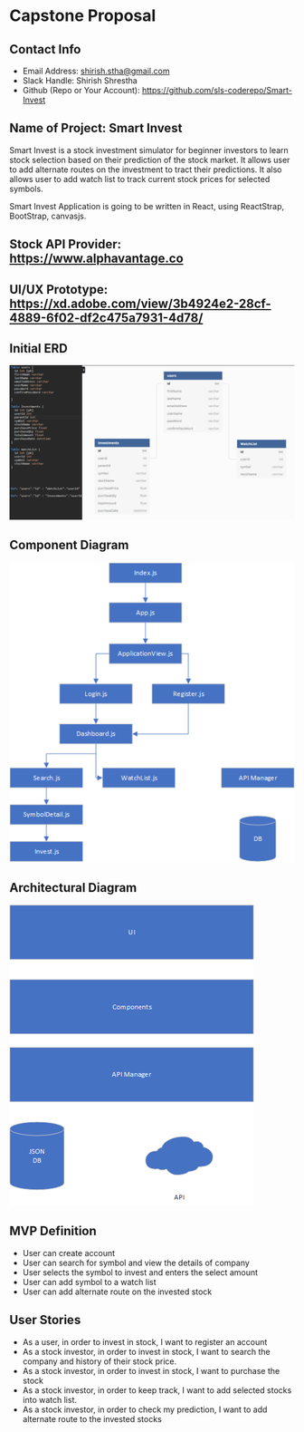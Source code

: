 # Capstone Proposal 
## Contact Info 
* Email Address: shirish.stha@gmail.com
* Slack Handle: Shirish Shrestha
* Github (Repo or Your Account): https://github.com/sls-coderepo/Smart-Invest

## Name of Project: Smart Invest

Smart Invest is a stock investment simulator for beginner investors to learn stock selection based on their prediction of the stock market. It allows user to add alternate routes on the investment to tract their predictions. It also allows user to add watch list to track current stock prices for selected symbols.

Smart Invest Application is going to be written in React, using ReactStrap, BootStrap, canvasjs.

## Stock API Provider:  https://www.alphavantage.co
## UI/UX Prototype: https://xd.adobe.com/view/3b4924e2-28cf-4889-6f02-df2c475a7931-4d78/

## Initial ERD
<img src="docs/smartInvest_ERD.png">

## Component Diagram
<img src="docs/SmartInvest.png">

## Architectural Diagram
<img src="docs/SmartInvest_Architecture.png">

## MVP Definition
* User can create account
* User can search for symbol and view the details of company
* User selects the symbol to invest and enters the select amount
* User can add symbol to a watch list 
* User can add alternate route on the invested stock 


## User Stories 
* As a user, in order to invest in stock, I want to register an account
* As a stock investor, in order to invest in stock, I want to search the company  and history of their stock price.
* As a stock investor, in order to invest in stock, I want to purchase the stock 
* As a stock investor, in order to keep track, I want to add selected stocks into watch list.
* As a stock investor, in order to check my prediction, I want to add alternate route to the invested stocks







